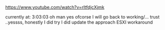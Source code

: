 https://www.youtube.com/watch?v=rltfdjcXjmk

currently at: 3:03:03
oh man
yes ofcorse I will go back to working/... trust
..yessss, honestly I did try I did
update the approach
ESXI workaround
